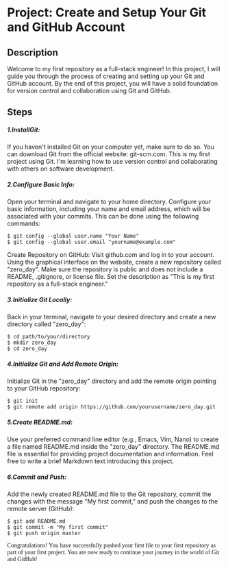 # Project: Create and Setup Your Git and GitHub Account

<h2>Description</h2>

Welcome to my first repository as a full-stack engineer! In this project, I will guide you through the process of creating and setting up your Git and GitHub account. By the end of this project, you will have a solid foundation for version control and collaboration using Git and GitHub.

<h2>Steps</h2>

<h5>1.InstallGit:</h5> If you haven't installed Git on your computer yet, make sure to do so. You can download Git from the official website: git-scm.com.
This is my first project using Git. I'm learning how to use version control and collaborating with others on software development.

<h5>2.Configure Basic Info:</h5> Open your terminal and navigate to your home directory. Configure your basic information, including your name and email address, which will be associated with your commits. This can be done using the following commands:

~~~
$ git config --global user.name "Your Name"
$ git config --global user.email "yourname@example.com"
~~~

Create Repository on GitHub: Visit github.com and log in to your account. Using the graphical interface on the website, create a new repository called "zero_day". Make sure the repository is public and does not include a README, .gitignore, or license file. Set the description as "This is my first repository as a full-stack engineer."

<h5>3.Initialize Git Locally:</h5> Back in your terminal, navigate to your desired directory and create a new directory called "zero_day":

~~~
$ cd path/to/your/directory
$ mkdir zero_day
$ cd zero_day
~~~

<h5>4.Initialize Git and Add Remote Origin:</h5> Initialize Git in the "zero_day" directory and add the remote origin pointing to your GitHub repository:

~~~
$ git init
$ git remote add origin https://github.com/yourusername/zero_day.git
~~~

<h5>5.Create README.md:</h5> Use your preferred command line editor (e.g., Emacs, Vim, Nano) to create a file named README.md inside the "zero_day" directory. The README.md file is essential for providing project documentation and information. Feel free to write a brief Markdown text introducing this project.

<h5>6.Commit and Push:</h5> Add the newly created README.md file to the Git repository, commit the changes with the message "My first commit," and push the changes to the remote server (GitHub):

~~~
$ git add README.md
$ git commit -m "My first commit"
$ git push origin master
~~~

<p style="font-family: futura;">Congratulations! You have successfully pushed your first file to your first repository as part of your first project. You are now ready to continue your journey in the world of Git and GitHub!</p>
